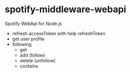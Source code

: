# spotify-middleware-webapi

Spotify WebApi for Node.js

- refresh accessToken with help refreshToken
- get user profile
- following 
  + get
  + add (follow)
  + delete (unfollow)
  + contains
